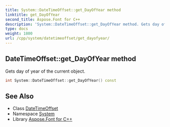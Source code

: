 ```yaml
---
title: System::DateTimeOffset::get_DayOfYear method
linktitle: get_DayOfYear
second_title: Aspose.Font for C++
description: 'System::DateTimeOffset::get_DayOfYear method. Gets day of year of the current object in C++.'
type: docs
weight: 1800
url: /cpp/system/datetimeoffset/get_dayofyear/
---
```

## DateTimeOffset::get_DayOfYear method


Gets day of year of the current object.

```cpp
int System::DateTimeOffset::get_DayOfYear() const
```

## See Also

* Class [DateTimeOffset](../)
* Namespace [System](../../)
* Library [Aspose.Font for C++](../../../)
